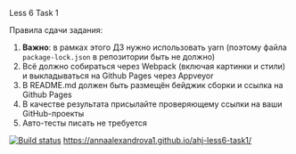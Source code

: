 Less 6 Task 1

Правила сдачи задания:

1. **Важно**: в рамках этого ДЗ нужно использовать yarn (поэтому файла `package-lock.json` в репозитории быть не должно)
2. Всё должно собираться через Webpack (включая картинки и стили) и выкладываться на Github Pages через Appveyor
3. В README.md должен быть размещён бейджик сборки и ссылка на Github Pages
4. В качестве результата присылайте проверяющему ссылки на ваши GitHub-проекты
5. Авто-тесты писать не требуется


[![Build status](https://ci.appveyor.com/api/projects/status/1dsqvmdllpvukuiv?svg=true)](https://ci.appveyor.com/project/AnnaAlexandrova1/ahj-less6-task1)
https://annaalexandrova1.github.io/ahj-less6-task1/
